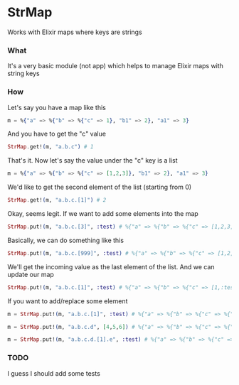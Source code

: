 # StrMap
Works with Elixir maps where keys are strings
### What
It's a very basic module (not app) which helps to manage Elixir maps with string keys
### How
Let's say you have a map like this
```elixir
m = %{"a" => %{"b" => %{"c" => 1}, "b1" => 2}, "a1" => 3}
```
And you have to get the "c" value
```elixir
StrMap.get!(m, "a.b.c") # 1
```
That's it. 
Now let's say the value under the "c" key is a list
```elixir
m = %{"a" => %{"b" => %{"c" => [1,2,3]}, "b1" => 2}, "a1" => 3}
```
We'd like to get the second element of the list (starting from 0)
```elixir
StrMap.get!(m, "a.b.c.[1]") # 2
```
Okay, seems legit.
If we want to add some elements into the map
```elixir
StrMap.put!(m, "a.b.c.[3]", :test) # %{"a" => %{"b" => %{"c" => [1,2,3,:test]}, "b1" => 2}, "a1" => 3}
```
Basically, we can do something like this
```elixir
StrMap.put!(m, "a.b.c.[999]", :test) # %{"a" => %{"b" => %{"c" => [1,2,3,:test]}, "b1" => 2}, "a1" => 3}
```
We'll get the incoming value as the last element of the list. 
And we can update our map
```elixir
StrMap.put!(m, "a.b.c.[1]", :test) # %{"a" => %{"b" => %{"c" => [1,:test,3]}, "b1" => 2}, "a1" => 3}
```
If you want to add/replace some element
```elixir
m = StrMap.put!(m, "a.b.c.[1]", :test) # %{"a" => %{"b" => %{"c" => %{"d" => :test}}, "b1" => 2}, "a1" => 3}

m = StrMap.put!(m, "a.b.c.d", [4,5,6]) # %{"a" => %{"b" => %{"c" => %{"d" => [4, 5, 6]}}, "b1" => 2}, "a1" => 3}

m = StrMap.put!(m, "a.b.c.d.[1].e", :test) # %{"a" => %{"b" => %{"c" => %{"d" => [4, %{"e" => :test}, 6]}}, "b1" => 2},"a1" => 3}
```
### TODO
I guess I should add some tests
